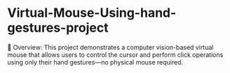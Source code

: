 # Virtual-Mouse-Using-hand-gestures-project
📌 Overview: This project demonstrates a computer vision-based virtual mouse that allows users to control the cursor and perform click operations using only their hand gestures—no physical mouse required.
